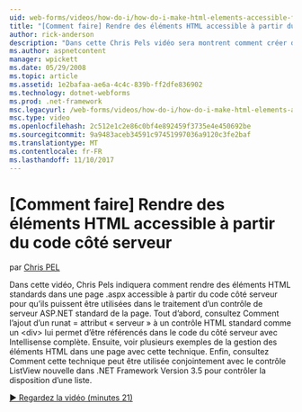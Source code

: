 ```yaml
---
uid: web-forms/videos/how-do-i/how-do-i-make-html-elements-accessible-from-server-side-code
title: "[Comment faire] Rendre des éléments HTML accessible à partir du code côté serveur | Documents Microsoft"
author: rick-anderson
description: "Dans cette Chris Pels vidéo sera montrent comment créer des éléments HTML standards dans une page .aspx accessible à partir du code côté serveur pour qu’ils puissent être utilisées dans la page processin..."
ms.author: aspnetcontent
manager: wpickett
ms.date: 05/29/2008
ms.topic: article
ms.assetid: 1e2bafaa-ae6a-4c4c-839b-ff2dfe836902
ms.technology: dotnet-webforms
ms.prod: .net-framework
msc.legacyurl: /web-forms/videos/how-do-i/how-do-i-make-html-elements-accessible-from-server-side-code
msc.type: video
ms.openlocfilehash: 2c512e1c2e86c0bf4e892459f3735e4e450692be
ms.sourcegitcommit: 9a9483aceb34591c97451997036a9120c3fe2baf
ms.translationtype: MT
ms.contentlocale: fr-FR
ms.lasthandoff: 11/10/2017
---
```

<a name="how-do-i-make-html-elements-accessible-from-server-side-code"></a>[Comment faire] Rendre des éléments HTML accessible à partir du code côté serveur
====================
par [Chris PEL](https://twitter.com/chrispels)

Dans cette vidéo, Chris Pels indiquera comment rendre des éléments HTML standards dans une page .aspx accessible à partir du code côté serveur pour qu’ils puissent être utilisées dans le traitement d’un contrôle de serveur ASP.NET standard de la page. Tout d’abord, consultez Comment l’ajout d’un runat = attribut « serveur » à un contrôle HTML standard comme un &lt;div&gt; lui permet d’être référencés dans le code du côté serveur avec Intellisense complète. Ensuite, voir plusieurs exemples de la gestion des éléments HTML dans une page avec cette technique. Enfin, consultez Comment cette technique peut être utilisée conjointement avec le contrôle ListView nouvelle dans .NET Framework Version 3.5 pour contrôler la disposition d’une liste.

[&#9654; Regardez la vidéo (minutes 21)](https://channel9.msdn.com/Blogs/ASP-NET-Site-Videos/how-do-i-make-html-elements-accessible-from-server-side-code)
